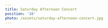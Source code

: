 ```yaml
---
title: Saturday Afternoon Concert
position: '10'
photo: /assets/saturday-afternoon-concert.jpg
---
```


